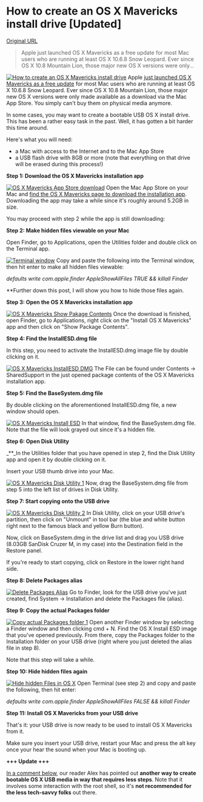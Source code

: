 # How to create an OS X Mavericks install drive [Updated]

[Original URL](http://www.tips-and-tricks-in-mavericks.com/how-to-create-an-os-x-mavericks-install-drive/)

> Apple just launched OS X Mavericks as a free update for most Mac users who are running at least OS X 10.6.8 Snow Leopard. Ever since OS X 10.8 Mountain Lion, those major new OS X versions were only...

[![How to create an OS X Mavericks install drive](http://cdn.tips-and-tricks-in-mavericks.com/images/2013/10/How-to-create-an-OS-X-Mavericks-install-drive.jpg)](http://cdn.tips-and-tricks-in-mavericks.com/images/2013/10/How-to-create-an-OS-X-Mavericks-install-drive.jpg) Apple [just launched OS X Mavericks as a free update](http://www.tips-and-tricks-in-mavericks.com/os-x-10-9-mavericks-everything-you-need-to-know/ "OS X 10.9 Mavericks: Everything you need to know") for most Mac users who are running at least OS X 10.6.8 Snow Leopard. Ever since OS X 10.8 Mountain Lion, those major new OS X versions were only made available as a download via the Mac App Store. You simply can't buy them on physical media anymore.

In some cases, you may want to create a bootable USB OS X install drive. This has been a rather easy task in the past. Well, it has gotten a bit harder this time around.

Here's what you will need:

- a Mac with access to the Internet and to the Mac App Store
- a USB flash drive with 8GB or more (note that everything on that drive will be erased during this process!)

**Step 1: Download the OS X Mavericks installation app**

[![OS X Mavericks App Store download](http://cdn.tips-and-tricks-in-mavericks.com/images/2013/10/OS-X-Mavericks-App-Store-download.png)](http://cdn.tips-and-tricks-in-mavericks.com/images/2013/10/OS-X-Mavericks-App-Store-download.png) Open the Mac App Store on your Mac and [find the OS X Mavericks page to download the installation app](https://itunes.apple.com/de/app/os-x-mavericks/id675248567?l=en&mt=12 "OS X Mavericks in the App Store"). Downloading the app may take a while since it's roughly around 5.2GB in size.

You may proceed with step 2 while the app is still downloading:

**Step 2: Make hidden files viewable on your Mac**

Open Finder, go to Applications, open the Utilities folder and double click on the Terminal app.

[![Terminal window](http://cdn.tips-and-tricks-in-mavericks.com/images/2013/10/Terminal-window.png)](http://cdn.tips-and-tricks-in-mavericks.com/images/2013/10/Terminal-window.png) Copy and paste the following into the Terminal window, then hit enter to make all hidden files viewable:

_defaults write com.apple.finder AppleShowAllFiles TRUE && killall Finder_

**Further down this post, I will show you how to hide those files again.

**Step 3: Open the OS X Mavericks installation app**

[![OS X Mavericks Show Pakage Contents](http://cdn.tips-and-tricks-in-mavericks.com/images/2013/10/OS-X-Mavericks-Show-Pakage-Contents.png)](http://cdn.tips-and-tricks-in-mavericks.com/images/2013/10/OS-X-Mavericks-Show-Pakage-Contents.png) Once the download is finished, open Finder, go to Applications, right click on the "Install OS X Mavericks" app and then click on "Show Package Contents".

**Step 4: Find the InstallESD.dmg file**

In this step, you need to activate the InstallESD.dmg image file by double clicking on it.

[![OS X Mavericks InstallESD DMG](http://cdn.tips-and-tricks-in-mavericks.com/images/2013/10/OS-X-Mavericks-InstallESD-DMG.png)](http://cdn.tips-and-tricks-in-mavericks.com/images/2013/10/OS-X-Mavericks-InstallESD-DMG.png) The File can be found under Contents -> SharedSupport in the just opened package contents of the OS X Mavericks installation app.

**Step 5: Find the BaseSystem.dmg file**

By double clicking on the aforementioned InstallESD.dmg file, a new window should open.

[![OS X Mavericks Install ESD](http://cdn.tips-and-tricks-in-mavericks.com/images/2013/10/OS-X-Mavericks-Install-ESD.png)](http://cdn.tips-and-tricks-in-mavericks.com/images/2013/10/OS-X-Mavericks-Install-ESD.png) In that window, find the BaseSystem.dmg file. Note that the file will look grayed out since it's a hidden file.

**Step 6: Open Disk Utility**

_**_In the Utilities folder that you have opened in step 2, find the Disk Utility app and open it by double clicking on it.

Insert your USB thumb drive into your Mac.

[![OS X Mavericks Disk Utility 1](http://cdn.tips-and-tricks-in-mavericks.com/images/2013/10/OS-X-Mavericks-Disk-Utility-1.png)](http://cdn.tips-and-tricks-in-mavericks.com/images/2013/10/OS-X-Mavericks-Disk-Utility-1.png) Now, drag the BaseSystem.dmg file from step 5 into the left list of drives in Disk Utility.

**Step 7: Start copying onto the USB drive**

[![OS X Mavericks Disk Utility 2](http://cdn.tips-and-tricks-in-mavericks.com/images/2013/10/OS-X-Mavericks-Disk-Utility-2.png)](http://cdn.tips-and-tricks-in-mavericks.com/images/2013/10/OS-X-Mavericks-Disk-Utility-2.png) In Disk Utility, click on your USB drive's partition, then click on "Unmount" in tool bar (the blue and white button right next to the famous black and yellow Burn button).

Now, click on BaseSystem.dmg in the drive list and drag you USB drive (8.03GB SanDisk Cruzer M, in my case) into the Destination field in the Restore panel.

If you're ready to start copying, click on Restore in the lower right hand side.

**Step 8: Delete Packages alias**

[![Delete Packages Alias](http://cdn.tips-and-tricks-in-mavericks.com/images/2013/10/Delete-Packages-Alias.png)](http://cdn.tips-and-tricks-in-mavericks.com/images/2013/10/Delete-Packages-Alias.png) Go to Finder, look for the USB drive you've just created, find System -> Installation and delete the Packages file (alias).

**Step 9: Copy the actual Packages folder**

[![Copy actual Packages folder 1](http://cdn.tips-and-tricks-in-mavericks.com/images/2013/10/Copy-actual-Packages-folder-1.png)](http://cdn.tips-and-tricks-in-mavericks.com/images/2013/10/Copy-actual-Packages-folder-1.png) Open another Finder window by selecting a Finder window and then clicking cmd + N. Find the OS X Install ESD image that you've opened previously. From there, copy the Packages folder to the Installation folder on your USB drive (right where you just deleted the alias file in step 8).

Note that this step will take a while.

**Step 10: Hide hidden files again**

[![Hide hidden Files in OS X](http://cdn.tips-and-tricks-in-mavericks.com/images/2013/10/Hide-hidden-Files-in-OS-X.png)](http://cdn.tips-and-tricks-in-mavericks.com/images/2013/10/Hide-hidden-Files-in-OS-X.png) Open Terminal (see step 2) and copy and paste the following, then hit enter:

_defaults write com.apple.finder AppleShowAllFiles FALSE && killall Finder_

**Step 11: Install OS X Mavericks from your USB drive**

That's it: your USB drive is now ready to be used to install OS X Mavericks from it.

Make sure you insert your USB drive, restart your Mac and press the alt key once your hear the sound when your Mac is booting up.

**+++ Update +++**

[In a comment below](http://www.tips-and-tricks-in-mavericks.com/how-to-create-an-os-x-mavericks-install-drive/#comment-1472 "Comment by Alex Pupin"), our reader Alex has pointed out **another way to create bootable OS X USB media in way that requires less steps**. Note that it involves some interaction with the root shell, so it's **not recommended for the less tech-savvy folks** out there.
